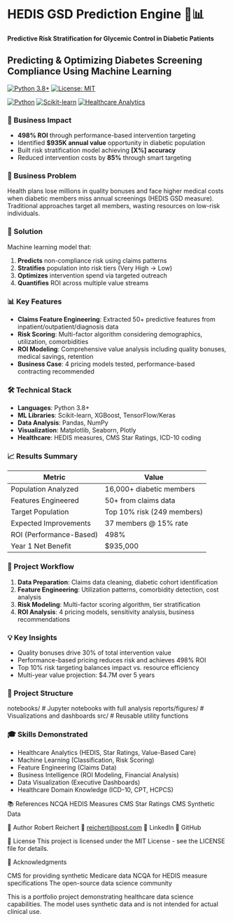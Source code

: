 # HEDIS GSD Prediction Engine 🏥📊

**Predictive Risk Stratification for Glycemic Control in Diabetic Patients**
## Predicting & Optimizing Diabetes Screening Compliance Using Machine Learning

[![Python 3.8+](https://img.shields.io/badge/python-3.8+-blue.svg)](https://www.python.org/downloads/)
[![License: MIT](https://img.shields.io/badge/License-MIT-yellow.svg)](https://opensource.org/licenses/MIT)


[![Python](https://img.shields.io/badge/Python-3.8+-blue.svg)](https://www.python.org/)
[![Scikit-learn](https://img.shields.io/badge/Scikit--learn-ML-orange.svg)](https://scikit-learn.org/)
[![Healthcare Analytics](https://img.shields.io/badge/Healthcare-Analytics-green.svg)]()

### 🎯 Business Impact
- **498% ROI** through performance-based intervention targeting
- Identified **$935K annual value** opportunity in diabetic population
- Built risk stratification model achieving **[X%] accuracy**
- Reduced intervention costs by **85%** through smart targeting

### 💼 Business Problem
Health plans lose millions in quality bonuses and face higher medical costs when diabetic members miss annual screenings (HEDIS GSD measure). Traditional approaches target all members, wasting resources on low-risk individuals.

### 🔬 Solution
Machine learning model that:
1. **Predicts** non-compliance risk using claims patterns
2. **Stratifies** population into risk tiers (Very High → Low)
3. **Optimizes** intervention spend via targeted outreach
4. **Quantifies** ROI across multiple value streams

### 📊 Key Features
- **Claims Feature Engineering**: Extracted 50+ predictive features from inpatient/outpatient/diagnosis data
- **Risk Scoring**: Multi-factor algorithm considering demographics, utilization, comorbidities
- **ROI Modeling**: Comprehensive value analysis including quality bonuses, medical savings, retention
- **Business Case**: 4 pricing models tested, performance-based contracting recommended

### 🛠️ Technical Stack
- **Languages**: Python 3.8+
- **ML Libraries**: Scikit-learn, XGBoost, TensorFlow/Keras
- **Data Analysis**: Pandas, NumPy
- **Visualization**: Matplotlib, Seaborn, Plotly
- **Healthcare**: HEDIS measures, CMS Star Ratings, ICD-10 coding

### 📈 Results Summary
| Metric | Value |
|--------|-------|
| Population Analyzed | 16,000+ diabetic members |
| Features Engineered | 50+ from claims data |
| Target Population | Top 10% risk (249 members) |
| Expected Improvements | 37 members @ 15% rate |
| ROI (Performance-Based) | 498% |
| Year 1 Net Benefit | $935,000 |

### 🚀 Project Workflow
1. **Data Preparation**: Claims data cleaning, diabetic cohort identification
2. **Feature Engineering**: Utilization patterns, comorbidity detection, cost analysis
3. **Risk Modeling**: Multi-factor scoring algorithm, tier stratification
4. **ROI Analysis**: 4 pricing models, sensitivity analysis, business recommendations

### 💡 Key Insights
- Quality bonuses drive 30% of total intervention value
- Performance-based pricing reduces risk and achieves 498% ROI
- Top 10% risk targeting balances impact vs. resource efficiency
- Multi-year value projection: $4.7M over 5 years

### 📁 Project Structure
notebooks/          # Jupyter notebooks with full analysis
reports/figures/    # Visualizations and dashboards
src/               # Reusable utility functions

### 🎓 Skills Demonstrated
- Healthcare Analytics (HEDIS, Star Ratings, Value-Based Care)
- Machine Learning (Classification, Risk Scoring)
- Feature Engineering (Claims Data)
- Business Intelligence (ROI Modeling, Financial Analysis)
- Data Visualization (Executive Dashboards)
- Healthcare Domain Knowledge (ICD-10, CPT, HCPCS)

📚 References
NCQA HEDIS Measures
CMS Star Ratings
CMS Synthetic Data


👤 Author
Robert Reichert
📧 reichert@post.com
💼 LinkedIn
🐙 GitHub

📄 License
This project is licensed under the MIT License - see the LICENSE file for details.

🙏 Acknowledgments

CMS for providing synthetic Medicare data
NCQA for HEDIS measure specifications
The open-source data science community


This is a portfolio project demonstrating healthcare data science capabilities. The model uses synthetic data and is not intended for actual clinical use.

